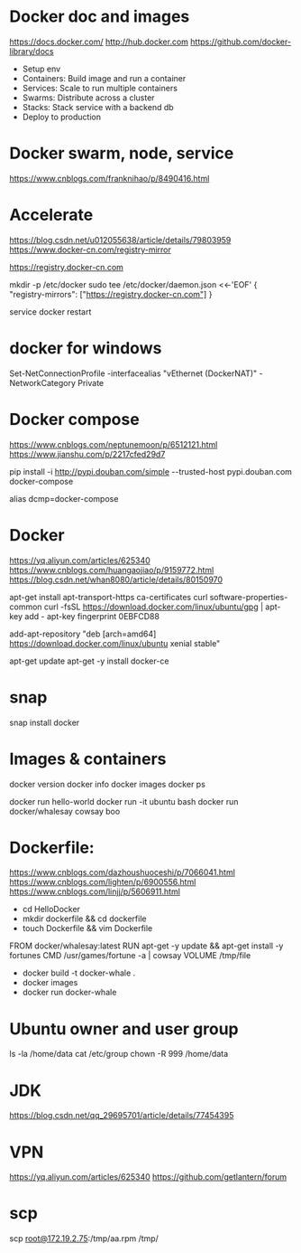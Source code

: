 # Docker doc and images
https://docs.docker.com/
http://hub.docker.com
https://github.com/docker-library/docs

- Setup env
- Containers: Build image and run a container
- Services: Scale to run multiple containers
- Swarms: Distribute across a cluster
- Stacks: Stack service with a backend db
- Deploy to production


# Docker swarm, node, service
https://www.cnblogs.com/franknihao/p/8490416.html


# Accelerate
https://blog.csdn.net/u012055638/article/details/79803959
https://www.docker-cn.com/registry-mirror

https://registry.docker-cn.com

mkdir -p /etc/docker
sudo tee /etc/docker/daemon.json <<-'EOF'
{
  "registry-mirrors": ["https://registry.docker-cn.com"]
}

service docker restart


# docker for windows
Set-NetConnectionProfile -interfacealias "vEthernet (DockerNAT)" -NetworkCategory Private


# Docker compose
https://www.cnblogs.com/neptunemoon/p/6512121.html
https://www.jianshu.com/p/2217cfed29d7

pip install -i http://pypi.douban.com/simple --trusted-host pypi.douban.com docker-compose

alias dcmp=docker-compose


# Docker
https://yq.aliyun.com/articles/625340
https://www.cnblogs.com/huangaojiao/p/9159772.html
https://blog.csdn.net/whan8080/article/details/80150970

apt-get install apt-transport-https ca-certificates curl software-properties-common
curl -fsSL https://download.docker.com/linux/ubuntu/gpg | apt-key add -
apt-key fingerprint 0EBFCD88

add-apt-repository "deb [arch=amd64] https://download.docker.com/linux/ubuntu  xenial  stable"

apt-get update
apt-get -y install docker-ce


# snap
snap install docker


# Images & containers
docker version
docker info
docker images
docker ps

docker run hello-world
docker run -it ubuntu bash
docker run docker/whalesay cowsay boo


# Dockerfile:
https://www.cnblogs.com/dazhoushuoceshi/p/7066041.html
https://www.cnblogs.com/lighten/p/6900556.html
https://www.cnblogs.com/linjj/p/5606911.html

- cd HelloDocker
- mkdir dockerfile && cd dockerfile
- touch Dockerfile && vim Dockerfile

FROM docker/whalesay:latest
RUN apt-get -y update && apt-get install -y fortunes
CMD /usr/games/fortune -a | cowsay
VOLUME /tmp/file

- docker build -t docker-whale .
- docker images
- docker run docker-whale


# Ubuntu owner and user group
ls -la /home/data
cat /etc/group
chown -R 999 /home/data


# JDK
https://blog.csdn.net/qq_29695701/article/details/77454395


# VPN
https://yq.aliyun.com/articles/625340
https://github.com/getlantern/forum

# scp
scp root@172.19.2.75:/tmp/aa.rpm /tmp/
